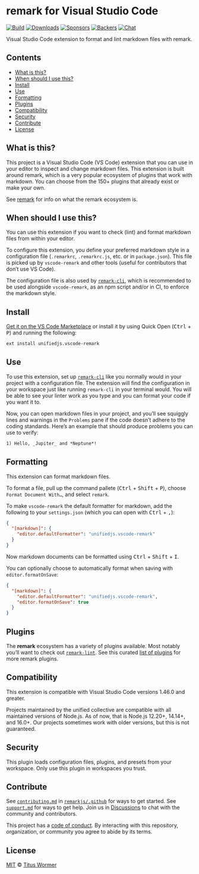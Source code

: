 # remark for Visual Studio Code

[![Build][build-badge]][build]
[![Downloads][downloads-badge]][marketplace]
[![Sponsors][sponsors-badge]][collective]
[![Backers][backers-badge]][collective]
[![Chat][chat-badge]][chat]

Visual Studio Code extension to format and lint markdown files with remark.

## Contents

*   [What is this?](#what-is-this)
*   [When should I use this?](#when-should-i-use-this)
*   [Install](#install)
*   [Use](#use)
*   [Formatting](#formatting)
*   [Plugins](#plugins)
*   [Compatibility](#compatibility)
*   [Security](#security)
*   [Contribute](#contribute)
*   [License](#license)

## What is this?

This project is a Visual Studio Code (VS Code) extension that you can use in
your editor to inspect and change markdown files.
This extension is built around remark, which is a very popular ecosystem of
plugins that work with markdown.
You can choose from the 150+ plugins that already exist or make your own.

See [remark][] for info on what the remark ecosystem is.

## When should I use this?

You can use this extension if you want to check (lint) and format markdown
files from within your editor.

To configure this extension, you define your preferred markdown style in a
configuration file (`.remarkrc`, `.remarkrc.js`, etc. or in `package.json`).
This file is picked up by `vscode-remark` and other tools (useful for
contributors that don’t use VS Code).

The configuration file is also used by [`remark-cli`][remark-cli], which is
recommended to be used alongside `vscode-remark`, as an npm script and/or in
CI, to enforce the markdown style.

## Install

[Get it on the VS Code Marketplace][marketplace] or install it by using Quick
Open (<kbd>Ctrl</kbd> + <kbd>P</kbd>) and running the following:

```txt
ext install unifiedjs.vscode-remark
```

## Use

To use this extension, set up [`remark-cli`][remark-cli] like you normally would
in your project with a configuration file.
The extension will find the configuration in your workspace just like running
`remark-cli` in your terminal would.
You will be able to see your linter work as you type and you can format your
code if you want it to.

Now, you can open markdown files in your project, and you’ll see squiggly lines
and warnings in the `Problems` pane if the code doesn’t adhere to the coding
standards.
Here’s an example that should produce problems you can use to verify:

```markdown
1) Hello, _Jupiter_ and *Neptune*!
```

## Formatting

This extension can format markdown files.

To format a file, pull up the command pallete (<kbd>Ctrl</kbd> + <kbd>Shift</kbd> + <kbd>P</kbd>), choose `Format Document With…`, and select
`remark`.

To make `vscode-remark` the default formatter for markdown, add the following to
your `settings.json` (which you can open with <kbd>Ctrl</kbd> + <kbd>,</kbd>):

```json
{
  "[markdown]": {
    "editor.defaultFormatter": "unifiedjs.vscode-remark"
  }
}
```

Now markdown documents can be formatted using <kbd>Ctrl</kbd> + <kbd>Shift</kbd> + <kbd>I</kbd>.

You can optionally choose to automatically format when saving with
`editor.formatOnSave`:

```json
{
  "[markdown]": {
    "editor.defaultFormatter": "unifiedjs.vscode-remark",
    "editor.formatOnSave": true
  }
}
```

## Plugins

The **remark** ecosystem has a variety of plugins available.
Most notably you’ll want to check out [`remark-lint`][remark-lint].
See this curated [list of plugins][list-of-plugins] for more remark plugins.

## Compatibility

This extension is compatible with Visual Studio Code versions 1.46.0 and
greater.

Projects maintained by the unified collective are compatible with all maintained
versions of Node.js.
As of now, that is Node.js 12.20+, 14.14+, and 16.0+.
Our projects sometimes work with older versions, but this is not guaranteed.

## Security

This plugin loads configuration files, plugins, and presets from your workspace.
Only use this plugin in workspaces you trust.

## Contribute

See [`contributing.md`][contributing] in [`remarkjs/.github`][health] for ways
to get started.
See [`support.md`][support] for ways to get help.
Join us in [Discussions][chat] to chat with the community and contributors.

This project has a [code of conduct][coc].
By interacting with this repository, organization, or community you agree to
abide by its terms.

## License

[MIT](license) © [Titus Wormer](https://wooorm.com)

<!-- Definitions -->

[build-badge]: https://github.com/remarkjs/vscode-remark/workflows/main/badge.svg

[build]: https://github.com/remarkjs/vscode-remark/actions

[downloads-badge]: https://img.shields.io/visual-studio-marketplace/d/unifiedjs.vscode-remark

[chat-badge]: https://img.shields.io/badge/chat-discussions-success.svg

[chat]: https://github.com/remarkjs/remark/discussions

[sponsors-badge]: https://opencollective.com/unified/sponsors/badge.svg

[backers-badge]: https://opencollective.com/unified/backers/badge.svg

[health]: https://github.com/remarkjs/.github

[contributing]: https://github.com/remarkjs/.github/blob/main/contributing.md

[support]: https://github.com/remarkjs/.github/blob/main/support.md

[coc]: https://github.com/remarkjs/.github/blob/main/code-of-conduct.md

[collective]: https://opencollective.com/unified

[marketplace]: https://marketplace.visualstudio.com/items?itemName=unifiedjs.vscode-remark

[remark-lint]: https://github.com/remarkjs/remark-lint

[remark]: https://github.com/remarkjs/remark

[remark-cli]: https://github.com/remarkjs/remark/tree/main/packages/remark-cli

[list-of-plugins]: https://github.com/remarkjs/remark/blob/main/doc/plugins.md
